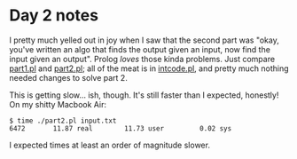 # Day 2 notes

I pretty much yelled out in joy when I saw that the second part was "okay, you've written an algo that finds the output given an input, now find the input given an output". Prolog *loves* those kinda problems. Just compare [part1.pl](./part1.pl) and [part2.pl](./part2.pl); all of the meat is in [intcode.pl](./intcode.pl), and pretty much nothing needed changes to solve part 2.

This is getting slow... ish, though. It's still faster than I expected, honestly! On my shitty Macbook Air:
```shell
$ time ./part2.pl input.txt
6472       11.87 real        11.73 user         0.02 sys
```
I expected times at least an order of magnitude slower.
